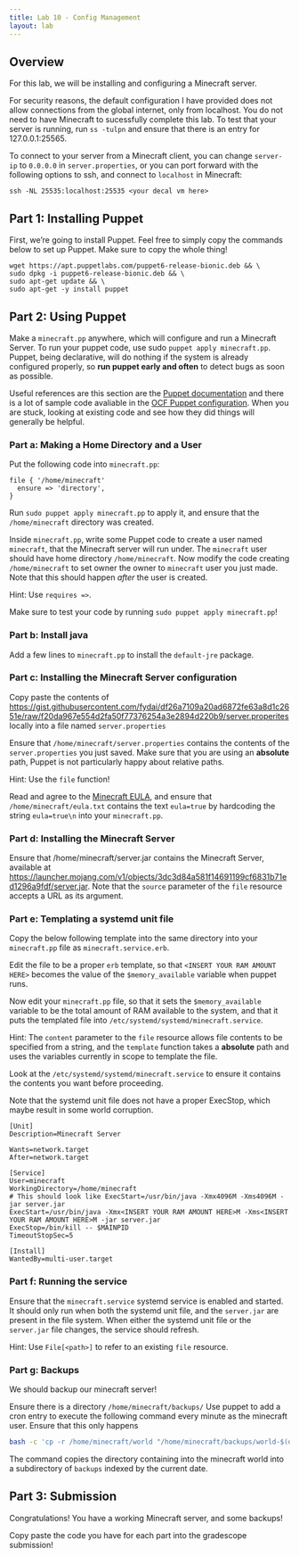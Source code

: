 ```yaml
---
title: Lab 10 - Config Management
layout: lab
---
```


## Overview
For this lab, we will be installing and configuring a Minecraft server.

For security reasons, the default configuration I have provided does not allow connections from the global internet,
only from localhost. You do not need to have Minecraft to sucessfully complete this lab. To test that your server is
running, run `ss -tulpn` and ensure that there is an entry for 127.0.0.1:25565.

To connect to your server from a Minecraft client, you can change `server-ip` to `0.0.0.0` in `server.properties`, or
you can port forward with the following options to ssh, and connect to `localhost` in Minecraft:

```ssh -NL 25535:localhost:25535 <your decal vm here>```

## Part 1: Installing Puppet

First, we’re going to install Puppet. Feel free to simply copy the commands below to set up Puppet. Make sure to copy the whole thing!

```
wget https://apt.puppetlabs.com/puppet6-release-bionic.deb && \
sudo dpkg -i puppet6-release-bionic.deb && \
sudo apt-get update && \
sudo apt-get -y install puppet
```

## Part 2: Using Puppet

Make a `minecraft.pp` anywhere, which will configure and run a Minecraft Server. To run your puppet code, use
sudo `puppet apply minecraft.pp`. Puppet, being declarative, will do nothing if the system is already configured
properly, so __run puppet early and often__ to detect bugs as soon as possible.

Useful references are this section are the
[Puppet documentation](https://puppet.com/docs/puppet/5.5/puppet_index.html) and there is a lot of sample code
avaliable in the [OCF Puppet configuration](https://github.com/ocf/puppet). When you are stuck, looking at existing code
and see how they did things will generally be helpful.

### Part a: Making a Home Directory and a User

Put the following code into `minecraft.pp`:

```puppet
file { '/home/minecraft'
  ensure => 'directory',
}
```
Run `sudo puppet apply minecraft.pp` to apply it, and ensure that the `/home/minecraft` directory was created.

Inside `minecraft.pp`, write some Puppet code to create a user named `minecraft`, that the Minecraft server will run under.
The `minecraft` user should have home directory `/home/minecraft`.
Now modify the code creating `/home/minecraft` to set owner the owner to `minecraft` user you just made. Note that
this should happen *after* the user is created.

Hint: Use `requires =>`.

Make sure to test your code by running `sudo puppet apply minecraft.pp`!

### Part b: Install java

Add a few lines to `minecraft.pp` to install the `default-jre` package.

### Part c: Installing the Minecraft Server configuration

Copy paste the contents of https://gist.githubusercontent.com/fydai/df26a7109a20ad6872fe63a8d1c2651e/raw/f20da967e554d2fa50f77376254a3e2894d220b9/server.properites locally into a file named `server.properties`

Ensure that `/home/minecraft/server.properties` contains the contents of the `server.properties` you just saved. Make sure
that you are using an __absolute__ path, Puppet is not particularly happy about relative paths.

Hint: Use the `file` function!

Read and agree to the [Minecraft EULA](https://account.mojang.com/documents/minecraft_eula), and ensure that `/home/minecraft/eula.txt` contains the text `eula=true` by hardcoding the string `eula=true\n` into your `minecraft.pp`.

### Part d: Installing the Minecraft Server

Ensure that /home/minecraft/server.jar contains the Minecraft Server, available at https://launcher.mojang.com/v1/objects/3dc3d84a581f14691199cf6831b71ed1296a9fdf/server.jar. 
Note that the `source` parameter of the `file` resource accepts a URL as its argument.

### Part e: Templating a systemd unit file

Copy the below following template into the same directory into your `minecraft.pp` file as `minecraft.service.erb`.

Edit the file to be a proper `erb` template, so that `<INSERT YOUR RAM AMOUNT HERE>` becomes the value of the `$memory_available`
variable when puppet runs.

Now edit your `minecraft.pp` file, so that it sets the `$memory_available` variable to be the
total amount of RAM available to the system, and that it puts the templated file into `/etc/systemd/systemd/minecraft.service`.

Hint: The `content` parameter to the `file` resource allows file contents to be specified from a string, and the `template` function
takes a __absolute__ path and uses the variables currently in scope to template the file.

Look at the `/etc/systemd/systemd/minecraft.service` to ensure it contains the contents you want before proceeding.

Note that the systemd unit file does not have a proper ExecStop, which maybe result in some world corruption.

```
[Unit]
Description=Minecraft Server

Wants=network.target
After=network.target

[Service]
User=minecraft
WorkingDirectory=/home/minecraft
# This should look like ExecStart=/usr/bin/java -Xmx4096M -Xms4096M -jar server.jar
ExecStart=/usr/bin/java -Xmx<INSERT YOUR RAM AMOUNT HERE>M -Xms<INSERT YOUR RAM AMOUNT HERE>M -jar server.jar
ExecStop=/bin/kill -- $MAINPID
TimeoutStopSec=5

[Install]
WantedBy=multi-user.target
```

### Part f: Running the service

Ensure that the `minecraft.service` systemd service is enabled and started. It should only run when both the systemd unit file, and the
`server.jar` are present in the file system. When either the systemd unit file or the `server.jar` file changes, the
service should refresh.

Hint: Use `File[<path>]` to refer to an existing `file` resource.

### Part g: Backups

We should backup our minecraft server!

Ensure there is a directory `/home/minecraft/backups/`
Use puppet to add a cron entry to execute the following command every minute as the minecraft user.
Ensure that this only happens 

```sh
bash -c 'cp -r /home/minecraft/world "/home/minecraft/backups/world-$(date -Is)"'
```
The command copies the directory containing into the minecraft world into a subdirectory of `backups` indexed by the current
date. 
## Part 3: Submission

Congratulations! You have a working Minecraft server, and some backups!

Copy paste the code you have for each part into the gradescope submission!
